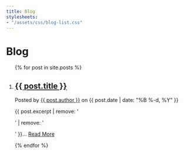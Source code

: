 ```yaml
---
title: Blog
stylesheets:
- "/assets/css/blog-list.css"
---
```


Blog
===========

<ol>

{% for post in site.posts %}

<li>
  <h2><a href="{{ post.url }}">{{ post.title }}</a></h2>
  <p class="author">
    Posted by
    <a href="/about/#{{ post.author | downcase | replace: ' ', '-' }}">{{ post.author }}</a> on {{ post.date | date: "%B %-d, %Y" }}
  </p>

  <p>
    {{ post.excerpt | remove: '<p>' | remove: '</p>' }}…
    <a class='more' href='{{ post.url }}'>Read More</a>
  </p>
</li>

{% endfor %}

</ol>
